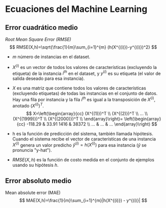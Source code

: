 # Ecuaciones del Machine Learning

## Error cuadrático medio

_Root Mean Square Error (RMSE)_
$$
RMSE(X,h)=\sqrt{\frac{1}{m}\sum_{i=1}^{m} (h(X^{(i)})-y^{(i)})^2}
$$

- $m$ número de instancias en el dataset.

- $X^{(i)}$ es un vector de todos los valores de características (excluyendo la etiqueta) de la instancia $i^{th}$ en el dataset, y $y^{(i)}$ es su etiqueta (el valor de salida deseado para esa instancia).

- $X$ es una matriz que contiene todos los valores de características (excluyendo etiquetas) de todas las instancias en el conjunto de datos. Hay una fila por instancia y la fila $i^{th}$ es igual a la transposición de $X^{(i)}$, anotado $(X^{(i)})^T$.
  $$
  X=\left(\begin{array}{cc} 
  (X^{(1)})^T \\
  (X^{(2)})^T \\
  ... \\
  (X^{(1999)})^T \\
  (X^{(2000)})^T \\
  \end{array}\right)=
  \left(\begin{array}{cc}
  -118.29 & 33.91 1416 & 38372 \\
  ... & ... & ...
  \end{array}\right)
  $$

- h es la función de predicción del sistema, también llamada hipótesis. Cuando el sistema recibe el vector de características de una instancia $X^{(i)}$ genera un valor predicho $\hat{y}^{(i)} = h(X^{(i)})$ para esa instancia ($\hat{y}$ se pronuncia "y-hat").
- $RMSE(X, h)$ es la función de costo medida en el conjunto de ejemplos usando su hipótesis $h$.

## Error absoluto medio

Mean absolute error (MAE)
$$
MAE(X,h)=\frac{1}{m}\sum_{i=1}^{m}|h(X^{(i)}) - y^{(i)}|
$$
